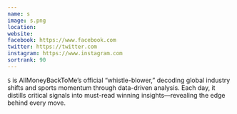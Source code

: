 ```yaml
---
name: s
image: s.png
location:
website:
facebook: https://www.facebook.com
twitter: https://twitter.com
instagram: https://www.instagram.com
sortrank: 90
---
```

`S` is AllMoneyBackToMe’s official “whistle-blower,” decoding global industry shifts and sports momentum through data-driven analysis. Each day, it distills critical signals into must-read winning insights—revealing the edge behind every move.